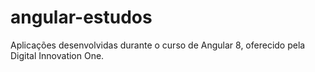# angular-estudos
Aplicações desenvolvidas durante o curso de Angular 8, oferecido pela Digital Innovation One.
